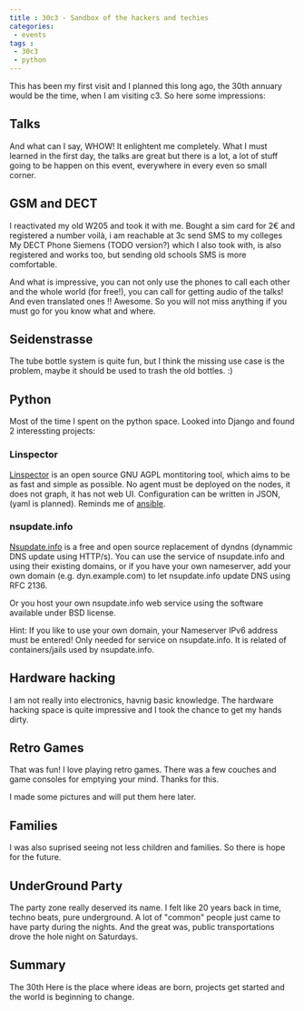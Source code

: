 ```yaml
---
title : 30c3 - Sandbox of the hackers and techies
categories:
 - events
tags :
 - 30c3
 - python
---
```

This has been my first visit and I planned this long ago, the 30th annuary would be the time, when I am visiting c3. So here some impressions:

## Talks
And what can I say, WHOW! It enlightent me completely. What I must learned in the first day, the talks are great but there is a lot, a lot of stuff going to be happen on this event, everywhere in every even so small corner.

## GSM and DECT
I reactivated my old W205 and took it with me. Bought a sim card for 2€ and registered a number voilà, i am reachable at 3c send SMS to my colleges My DECT Phone Siemens (TODO version?) which I also took with, is also registered and works too, but sending old schools SMS is more comfortable.

And what is impressive, you can not only use the phones to call each other and the whole world (for free!), you can call for getting audio of the talks! And even translated ones !! Awesome. So you will not miss anything if you must go for you know what and where.

## Seidenstrasse
The tube bottle system is quite fun, but I think the missing use case is the problem, maybe it should be used to trash the old bottles. :)

## Python
Most of the time I spent on the python space. Looked into Django and found 2 interessting projects:

### Linspector
[Linspector](http://linspector.org) is an open source GNU AGPL montitoring tool, which aims to be as fast and simple as possible. No agent must be deployed on the nodes, it does not graph, it has not web UI. Configuration can be written in JSON, (yaml is planned). Reminds me of [ansible](https://github.com/ansible/ansible).

### nsupdate.info
[Nsupdate.info](https://nsupdate.info/) is a free and open source replacement of dyndns (dynammic DNS update using HTTP/s). You can use the service of nsupdate.info and using their existing domains, or if you have your own nameserver, add your own domain (e.g. dyn.example.com) to let nsupdate.info update DNS using RFC 2136.

Or you host your own nsupdate.info web service using the software available under BSD license.

Hint: If you like to use your own domain, your Nameserver IPv6 address must be entered! Only needed for service on nsupdate.info. It is related of containers/jails used by nsupdate.info.

## Hardware hacking
I am not really into electronics, havnig basic knowledge. The hardware hacking space is quite impressive and I took the chance to get my hands dirty.

## Retro Games
That was fun! I love playing retro games. There was a few couches and game consoles for emptying your mind. Thanks for this.

I made some pictures and will put them here later.

## Families
I was also suprised seeing not less children and families. So there is hope for the future.

## UnderGround Party
The party zone really deserved its name. I felt like 20 years back in time, techno beats, pure underground. A lot of "common" people just came to have party during the nights. And the great was, public transportations drove the hole night on Saturdays. 


## Summary
The 30th 
Here is the place where ideas are born, projects get started and the world is beginning to change.
